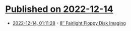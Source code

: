# [Published on 2022-12-14](index.md)

* [2022-12-14, 01:11:28](https://news.ycombinator.com/item?id=33978703) - [8″ Fairlight Floppy Disk Imaging](https://synthroom.com/fairlight-cmi/fairlight-disk-imaging/)
